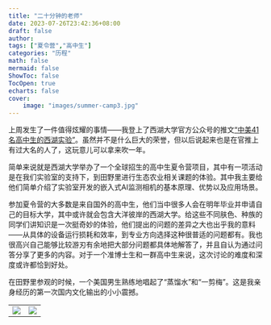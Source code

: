 ```yaml
---
title: "二十分钟的老师"
date: 2023-07-26T23:42:36+08:00
draft: false
author:
tags: ["夏令营","高中生"]
categories: "历程"
math: false
mermaid: false
ShowToc: false
TocOpen: true
echarts: false
cover:
    image: "images/summer-camp3.jpg"
---
```




上周发生了一件值得炫耀的事情——我登上了西湖大学官方公众号的推文[“中美41名高中生的西湖实验”](https://mp.weixin.qq.com/s/5HF3FwYhY9awbN86IJ1TWA)。虽然并不是什么巨大的荣誉，但以后说起来也是在官推上有过大名的人了，这玩意儿可以拿来吹一年。

<!--more-->

简单来说就是西湖大学举办了一个全球招生的高中生夏令营项目，其中有一项活动是在我们实验室的支持下，到田野里进行生态农业相关课题的体验。其中我主要给他们简单介绍了实验室开发的嵌入式AI监测相机的基本原理、优势以及应用场景。

参加夏令营的大多数是来自国外的高中生，他们当中很多人会在明年毕业并申请自己的目标大学，其中或许就会包含大洋彼岸的西湖大学。给这些不同肤色、种族的同学们讲知识是一次挺奇妙的体验，他们提出的问题的差异之大也出乎我的意料——从具体的设备运行损耗和效率，到专业方向选择这种很普适的问题都有。我也很高兴自己能够比较游刃有余地把大部分问题都具体地解答了，并且自认为通过问答分享了更多的内容。对于一个准博士生和一群高中生来说，这次讨论的难度和深度或许都恰到好处。

在田野里参观的时候，一个美国男生熟练地唱起了“蒸馏水”和“一剪梅”。这是我亲身经历的第一次国内文化输出的小小震撼。

<table><tr>
<td><img src="/images/summer-camp1.jpg" style="zoom:100%" /></td>
    <td><img src="/images/summer-camp2.jpg" style="zoom:100%" /></td>
</tr></table>



